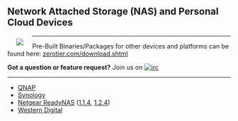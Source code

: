 ## Network Attached Storage (NAS) and Personal Cloud Devices

<a href="https://www.zerotier.com"><img src="https://github.com/zerotier/ZeroTierOne/raw/master/artwork/AppIcon_87x87.png" align="left" hspace="20" vspace="6"></a>

<hr>

Pre-Built Binaries/Packages for other devices and platforms can be found here: [zerotier.com/download.shtml](https://zerotier.com/download.shtml?pk_campaign=github_zerotiernas)

**Got a question or feature request?** Join us on [![irc](https://img.shields.io/badge/IRC-%23zerotier%20on%20freenode-orange.svg)](https://webchat.freenode.net/?channels=zerotier)
***

 - [QNAP](QNAP/README.md)
 - [Synology](Synology/README.md)
 - [Netgear ReadyNAS](https://github.com/NAStools/zerotierone) ([1.1.4](https://github.com/NAStools/zerotierone/releases/tag/readynas%2F1.1.14-nt3), [1.2.4](https://github.com/didyouexpectthat/zerotierone/releases/tag/readynas%2F1.2.4-nt1-RC2))
 - [Western Digital](WD/README.md)


